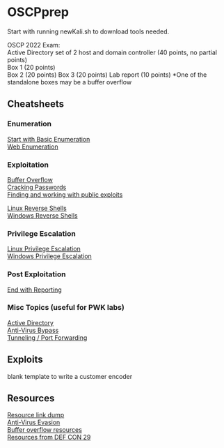 # OSCPprep 
Start with running newKali.sh to download tools needed. 

OSCP 2022 Exam:   
Active Directory set of 2 host and domain controller (40 points, no partial points)        
Box 1 (20 points)    
Box 2 (20 points)
Box 3 (20 points)
Lab report (10 points)
*One of the standalone boxes may be a buffer overflow


## Cheatsheets
### Enumeration
[Start with Basic Enumeration](https://github.com/Scr1ptK1ddie/OSCPprep/blob/main/Enumeration/Basic_Enum.md)   
[Web Enumeration](https://github.com/Scr1ptK1ddie/OSCPprep/blob/main/Enumeration/Web_Enumeration.md)    

### Exploitation 
[Buffer Overflow](https://github.com/Scr1ptK1ddie/OSCPprep/blob/main/Exploitation/Buffer_overflow.md)  
[Cracking Passwords](https://github.com/Scr1ptK1ddie/OSCPprep/blob/main/Exploitation/Cracking.md)  
[Finding and working with public exploits](https://github.com/Scr1ptK1ddie/OSCPprep/blob/main/Exploitation/Public_Exploits.md) 

[Linux Reverse Shells](https://github.com/Scr1ptK1ddie/OSCPprep/blob/main/Unix/Unix_Reverse_Shells.md)     
[Windows Reverse Shells](https://github.com/Scr1ptK1ddie/OSCPprep/blob/main/Windows/Windows_Reverse_Shells.md)    

### Privilege Escalation 
[Linux Privilege Escalation](https://github.com/Scr1ptK1ddie/OSCPprep/blob/main/Unix/Unix_Priv_Esc.md)     
[Windows Privilege Escalation](https://github.com/Scr1ptK1ddie/OSCPprep/blob/main/Windows/Windows_Priv_Esc.md) 

### Post Exploitation 
[End with Reporting](https://github.com/Scr1ptK1ddie/OSCPprep/blob/main/Post_Exploitation/Reporting.md) 

### Misc Topics (useful for PWK labs) 
[Active Directory](https://github.com/Scr1ptK1ddie/OSCPprep/blob/main/CheatSheets/ActiveDirectory.md)    
[Anti-Virus Bypass](https://github.com/Scr1ptK1ddie/OSCPprep/blob/main/CheatSheets/AntiVirusBypass.md)     
[Tunneling / Port Forwarding](https://github.com/Scr1ptK1ddie/OSCPprep/blob/main/CheatSheets/Tunneling.md)  


## Exploits 
blank template to write a customer encoder 


## Resources 
[Resource link dump](https://github.com/Scr1ptK1ddie/OSCPprep/blob/main/Resources/ResourceDump.md)    
[Anti-Virus Evasion](https://github.com/Scr1ptK1ddie/OSCPprep/blob/main/Resources/AntiVirusEvasion.md)   
[Buffer overflow resources](https://github.com/Scr1ptK1ddie/OSCPprep/blob/main/Resources/BufferOverflowResources.md)      
[Resources from DEF CON 29](https://github.com/Scr1ptK1ddie/OSCPprep/blob/main/Resources/DEFCON29.md)    

